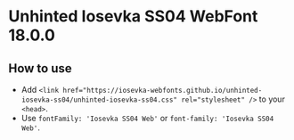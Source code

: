 # Unhinted Iosevka SS04 WebFont 18.0.0

## How to use

- Add `<link href="https://iosevka-webfonts.github.io/unhinted-iosevka-ss04/unhinted-iosevka-ss04.css" rel="stylesheet" />` to your `<head>`.
- Use `fontFamily: 'Iosevka SS04 Web'` or `font-family: 'Iosevka SS04 Web'`.
